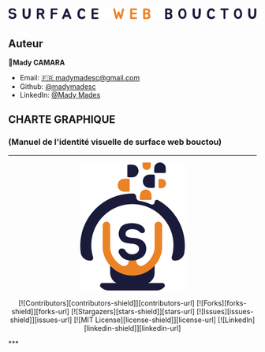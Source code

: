 
<!-- ***https://github.com/madymadesc/sweb-logo/blob/main/image/logo.png -->

# ![left 100%](https://github.com/madymadesc/sweb-logo/blob/main/image/sweb.png)

## Auteur

👤**Mady CAMARA** 

* Email: [🇫🇷 madymadesc@gmail.com](<madymadesc@gmail.com>)
* Github: [@madymadesc](https://github.com/madymadesc)
* LinkedIn: [@Mady Mades](https://www.linkedin.com/in/mady-camara-b12b04114)

##  CHARTE GRAPHIQUE
### (Manuel de l'identité visuelle de surface web bouctou)
***
<!-- ![ri 100%](https://github.com/madymadesc/sweb-logo/blob/main/image/logo.png) -->
<p align="center">
  <img src="https://github.com/madymadesc/sweb-logo/blob/main/image/logo.png" />
</p>

<div align="center">

[![Contributors][contributors-shield]][contributors-url]
[![Forks][forks-shield]][forks-url]
[![Stargazers][stars-shield]][stars-url]
[![Issues][issues-shield]][issues-url]
[![MIT License][license-shield]][license-url]
[![LinkedIn][linkedin-shield]][linkedin-url]

</div>
***